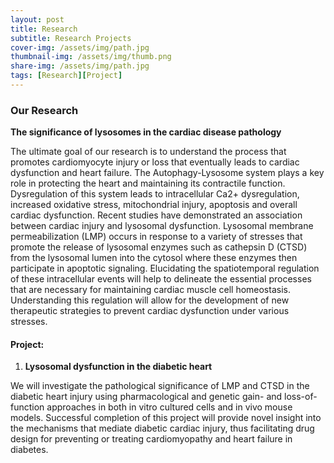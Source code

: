 ```yaml
---
layout: post
title: Research
subtitle: Research Projects
cover-img: /assets/img/path.jpg
thumbnail-img: /assets/img/thumb.png
share-img: /assets/img/path.jpg
tags: [Research][Project]
---
```


### Our Research

**The significance of lysosomes in the cardiac disease pathology**

The ultimate goal of our research is to understand the process that promotes cardiomyocyte injury or loss that eventually leads to cardiac dysfunction and heart failure. The Autophagy-Lysosome system plays a key role in protecting the heart and maintaining its contractile function. Dysregulation of this system leads to intracellular Ca2+ dysregulation, increased oxidative stress, mitochondrial injury, apoptosis and overall cardiac dysfunction. Recent studies have demonstrated an association between cardiac injury and lysosomal dysfunction. Lysosomal membrane permeabilization (LMP) occurs in response to a variety of stresses that promote the release of lysosomal enzymes such as cathepsin D (CTSD) from the lysosomal lumen into the cytosol where these enzymes then participate in apoptotic signaling. Elucidating the spatiotemporal regulation of these intracellular events will help to delineate the essential processes that are necessary for maintaining cardiac muscle cell homeostasis. Understanding this regulation will allow for the development of new therapeutic strategies to prevent cardiac dysfunction under various stresses.


#### Project: 

1. **Lysosomal dysfunction in the diabetic heart**

We will investigate the pathological significance of LMP and CTSD in the diabetic heart injury using pharmacological and genetic gain- and loss-of-function approaches in both in vitro cultured cells and in vivo mouse models. Successful completion of this project will provide novel insight into the mechanisms that mediate diabetic cardiac injury, thus facilitating drug design for preventing or treating cardiomyopathy and heart failure in diabetes.
